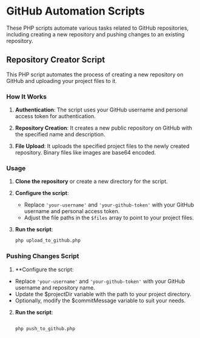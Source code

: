 # GitHub Automation Scripts

These PHP scripts automate various tasks related to GitHub repositories, including creating a new repository and pushing changes to an existing repository.

## Repository Creator Script

This PHP script automates the process of creating a new repository on GitHub and uploading your project files to it.

### How It Works

1. **Authentication**: The script uses your GitHub username and personal access token for authentication.

2. **Repository Creation**: It creates a new public repository on GitHub with the specified name and description.

3. **File Upload**: It uploads the specified project files to the newly created repository. Binary files like images are base64 encoded.

### Usage

1. **Clone the repository** or create a new directory for the script.

2. **Configure the script**:
   - Replace `'your-username'` and `'your-github-token'` with your GitHub username and personal access token.
   - Adjust the file paths in the `$files` array to point to your project files.

3. **Run the script**:
   ```sh
   php upload_to_github.php

### Pushing Changes Script

1. **Configure the script:

 - Replace `'your-username'` and `'your-github-token'` with your GitHub username and repository name.
 - Update the $projectDir variable with the path to your project directory.
 - Optionally, modify the $commitMessage variable to suit your needs.

2. **Run the script**:
   ```sh
   
   php push_to_github.php
